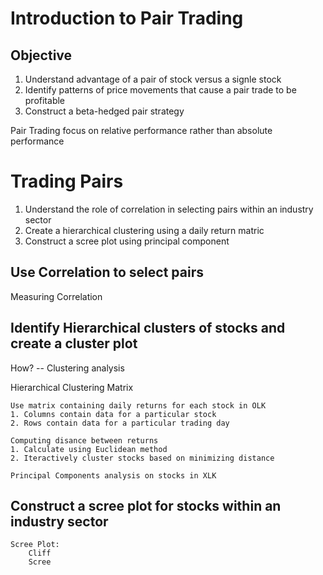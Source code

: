 # Introduction to Pair Trading
## Objective
1. Understand advantage of a pair of stock versus a signle stock
2. Identify patterns of price movements that cause a pair trade to be profitable
3. Construct a beta-hedged pair strategy

Pair Trading focus on relative performance rather than absolute performance

# Trading Pairs
1. Understand the role of correlation in selecting pairs within an industry sector
2. Create a hierarchical clustering using a daily return matric
3. Construct a scree plot using principal component

## Use Correlation to select pairs

Measuring Correlation

## Identify Hierarchical clusters of stocks and create a cluster plot
How? -- Clustering analysis

Hierarchical Clustering Matrix
    
    Use matrix containing daily returns for each stock in OLK
    1. Columns contain data for a particular stock
    2. Rows contain data for a particular trading day

    Computing disance between returns
    1. Calculate using Euclidean method
    2. Iteractively cluster stocks based on minimizing distance

    Principal Components analysis on stocks in XLK

## Construct a scree plot for stocks within an industry sector

    Scree Plot:
        Cliff
        Scree